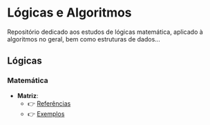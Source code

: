 # Lógicas e Algoritmos

Repositório dedicado aos estudos de lógicas matemática, aplicado à algoritmos no geral, bem como estruturas de dados...

## Lógicas

### Matemática

* __Matriz__:
    * :point_right: [Referências](matematica/matriz)    
    * :point_right: [Exemplos](matematica/matriz/logicas)